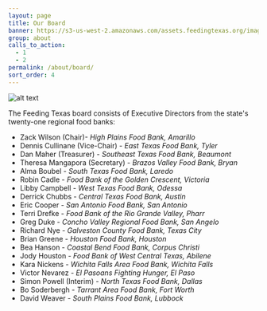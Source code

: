 ```yaml
---
layout: page
title: Our Board
banner: https://s3-us-west-2.amazonaws.com/assets.feedingtexas.org/images/banners/banner-05.jpg
group: about
calls_to_action:
  - 1
  - 2
permalink: /about/board/
sort_order: 4
---
```

![alt text](https://s3-us-west-2.amazonaws.com/assets.feedingtexas.org/images/inline/Feeding_Texas_Board.jpg "The Feeding Texas Board")

The Feeding Texas board consists of Executive Directors from the state's twenty-one regional food banks:

* Zack Wilson (Chair)- *High Plains Food Bank, Amarillo*
* Dennis Cullinane (Vice-Chair) - *East Texas Food Bank, Tyler*   
* Dan Maher (Treasurer) - *Southeast Texas Food Bank, Beaumont*   
* Theresa Mangapora (Secretary) - *Brazos Valley Food Bank, Bryan*   
* Alma Boubel - *South Texas Food Bank, Laredo*   
* Robin Cadle - *Food Bank of the Golden Crescent, Victoria*   
* Libby Campbell - *West Texas Food Bank, Odessa*   
* Derrick Chubbs - *Central Texas Food Bank, Austin*  
* Eric Cooper - *San Antonio Food Bank, San Antonio*
* Terri Drefke - *Food Bank of the Rio Grande Valley, Pharr*   
* Greg Duke - *Concho Valley Regional Food Bank, San Angelo*   
* Richard Nye - *Galveston County Food Bank, Texas City*   
* Brian Greene - *Houston Food Bank, Houston*   
* Bea Hanson - *Coastal Bend Food Bank, Corpus Christi*   
* Jody Houston - *Food Bank of West Central Texas, Abilene*   
* Kara Nickens - *Wichita Falls Area Food Bank, Wichita Falls*
* Victor Nevarez - *El Pasoans Fighting Hunger, El Paso*   
* Simon Powell (Interim) - *North Texas Food Bank, Dallas*   
* Bo Soderbergh - *Tarrant Area Food Bank, Fort Worth*     
* David Weaver - *South Plains Food Bank, Lubbock*  
